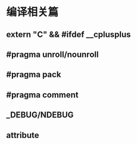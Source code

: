 # 编译相关篇
## extern "C" && #ifdef __cplusplus

## #pragma unroll/nounroll

## #pragma pack

## #pragma comment

## _DEBUG/NDEBUG

## __attribute__ 